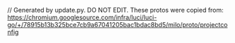 // Generated by update.py. DO NOT EDIT.
These protos were copied from:
https://chromium.googlesource.com/infra/luci/luci-go/+/78915b13b325bce7cb9a67041205bac1bdac8bd5/milo/proto/projectconfig
